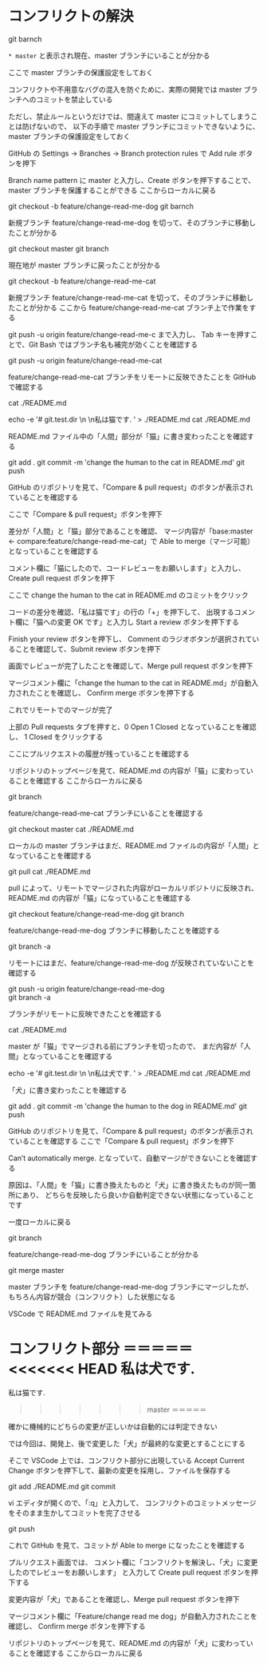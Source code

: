 # コンフリクトの解決

git barnch

`* master` と表示され現在、master ブランチにいることが分かる

ここで master ブランチの保護設定をしておく

コンフリクトや不用意なバグの混入を防ぐために、実際の開発では master ブランチへのコミットを禁止している

ただし、禁止ルールというだけでは、間違えて master にコミットしてしまうことは防げないので、
以下の手順で master ブランチにコミットできないように、master ブランチの保護設定をしておく

GitHub の Settings -> Branches -> Branch protection rules で Add rule ボタンを押下

Branch name pattern に master と入力し、Create ボタンを押下することで、master ブランチを保護することができる
ここからローカルに戻る

git checkout -b feature/change-read-me-dog 
git barnch

新規ブランチ feature/change-read-me-dog を切って、そのブランチに移動したことが分かる

git checkout master
git branch 

現在地が master ブランチに戻ったことが分かる

git checkout -b feature/change-read-me-cat

新規ブランチ feature/change-read-me-cat を切って、そのブランチに移動したことが分かる
ここから feature/change-read-me-cat ブランチ上で作業をする 

git push -u origin feature/change-read-me-c まで入力し、
Tab キーを押すことで、Git Bash ではブランチ名も補完が効くことを確認する

git push -u origin feature/change-read-me-cat 

feature/change-read-me-cat ブランチをリモートに反映できたことを GitHub で確認する

cat ./README.md

echo -e '# git.test.dir  \n  \n私は猫です.  ' > ./README.md
cat ./README.md

README.md ファイル中の「人間」部分が「猫」に書き変わったことを確認する

git add .
git commit -m 'change the human to the cat in README.md'
git push

GitHub のリポジトリを見て、「Compare & pull request」のボタンが表示されていることを確認する

ここで「Compare & pull request」ボタンを押下

差分が「人間」と「猫」部分であることを確認、
マージ内容が「base:master <- compare:feature/change-read-me-cat」で
Able to merge（マージ可能）となっていることを確認する

コメント欄に「猫にしたので、コードレビューをお願いします」と入力し、Create pull request ボタンを押下

ここで change the human to the cat in README.md のコミットをクリック

コードの差分を確認、「私は猫です」の行の「+」を押下して、
出現するコメント欄に「猫への変更 OK です」と入力し Start a review ボタンを押下する

Finish your review ボタンを押下し、
Comment のラジオボタンが選択されていることを確認して、Submit review ボタンを押下

画面でレビューが完了したことを確認して、Merge pull request ボタンを押下

マージコメント欄に「change the human to the cat in README.md」が自動入力されたことを確認し、
Confirm merge ボタンを押下する

これでリモートでのマージが完了

上部の Pull requests タブを押すと、0 Open 1 Closed となっていることを確認し、
1 Closed をクリックする

ここにプルリクエストの履歴が残っていることを確認する

リポジトリのトップページを見て、README.md の内容が「猫」に変わっていることを確認する
ここからローカルに戻る

git branch

feature/change-read-me-cat ブランチにいることを確認する

git checkout master 
cat ./README.md

ローカルの master ブランチはまだ、README.md ファイルの内容が「人間」となっていることを確認する

git pull
cat ./README.md

pull によって、リモートでマージされた内容がローカルリポジトリに反映され、
README.md の内容が「猫」になっていることを確認する

git checkout feature/change-read-me-dog
git branch

feature/change-read-me-dog ブランチに移動したことを確認する

git branch -a

リモートにはまだ、feature/change-read-me-dog が反映されていないことを確認する

git push -u origin feature/change-read-me-dog  
git branch -a

ブランチがリモートに反映できたことを確認する

cat ./README.md

master が「猫」でマージされる前にブランチを切ったので、
まだ内容が「人間」となっていることを確認する

echo -e '# git.test.dir  \n  \n私は犬です.  ' > ./README.md
cat ./README.md

「犬」に書き変わったことを確認する

git add .
git commit -m 'change the human to the dog in README.md'
git push

GitHub のリポジトリを見て、「Compare & pull request」のボタンが表示されていることを確認する
ここで「Compare & pull request」ボタンを押下

Can’t automatically merge. となっていて、自動マージができないことを確認する

原因は、「人間」を「猫」に書き換えたものと「犬」に書き換えたものが同一箇所にあり、
どちらを反映したら良いか自動判定できない状態になっていることです

一度ローカルに戻る

git branch

feature/change-read-me-dog ブランチにいることが分かる

git merge master 

master ブランチを feature/change-read-me-dog ブランチにマージしたが、
もちろん内容が競合（コンフリクト）した状態になる

VSCode で README.md ファイルを見てみる

コンフリクト部分
＝＝＝＝＝
<<<<<<< HEAD
私は犬です.  
=======
私は猫です.  
>>>>>>> master
＝＝＝＝＝

確かに機械的にどちらの変更が正しいかは自動的には判定できない

では今回は、開発上、後で変更した「犬」が最終的な変更とすることにする

そこで VSCode 上では、コンフリクト部分に出現している
Accept Current Change ボタンを押下して、最新の変更を採用し、ファイルを保存する

git add ./README.md
git commit

vi エディタが開くので、「:q」と入力して、
コンフリクトのコミットメッセージをそのまま生かしてコミットを完了させる

git push

これで GitHub を見て、コミットが Able to merge になったことを確認する

プルリクエスト画面では、
コメント欄に「コンフリクトを解決し、「犬」に変更したのでレビューをお願いします」
と入力して Create pull request ボタンを押下する

変更内容が「犬」であることを確認し、Merge pull request ボタンを押下

マージコメント欄に「Feature/change read me dog」が自動入力されたことを確認し、
Confirm merge ボタンを押下する

リポジトリのトップページを見て、README.md の内容が「犬」に変わっていることを確認する
ここからローカルに戻る
